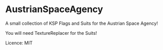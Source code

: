 # AustrianSpaceAgency
A small collection of KSP Flags and Suits for the Austrian Space Agency!

You will need TextureReplacer for the Suits!

Licence: MIT


